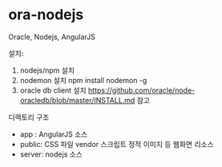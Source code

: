 # ora-nodejs
Oracle, Nodejs, AngularJS

설치:

1. nodejs/npm 설치
2. nodemon 설치
    npm install nodemon -g
3. oracle db client 설치
    https://github.com/oracle/node-oracledb/blob/master/INSTALL.md 참고


디렉토리 구조
- app :
    AngularJS 소스
- public: 
    CSS 파일
    vendor 스크립트
    정적 이미지 등 웹화면 리소스
- server:
    nodejs 소스

